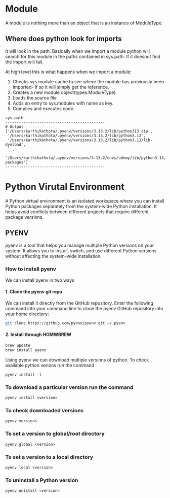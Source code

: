 # Module

A module is nothing more than an object that is an instance of ModuleType.

## Where does python look for imports

It will look in the path. Basically when we import a module python will search for this module in the paths contained in sys.path. If it doesnot find
the import will fail.

At high level this is what happens when we import a module:

1. Checks sys.module cache to see where the module has previously been imported- if so it will simply get the reference.
2. Creates a new module object(types.ModuleType)
3. Loads the source file
4. Adds an entry to sys.modules with name as key.
5. Complies and executes code.

```
sys.path
--------------------------------------------
# Output
['/Users/karthikathota/.pyenv/versions/3.13.2/lib/python313.zip',
 '/Users/karthikathota/.pyenv/versions/3.13.2/lib/python3.13',
 '/Users/karthikathota/.pyenv/versions/3.13.2/lib/python3.13/lib-dynload',
 '',
 '/Users/karthikathota/.pyenv/versions/3.13.2/envs/udemy/lib/python3.13/site-packages']
--------------------------------------------

```

# Python Virutal Environment

A Python virtual environment is an isolated workspace where you can install Python packages separately from the system-wide Python installation. It helps avoid conflicts between different projects that require different package versions.

## PYENV

pyenv is a tool that helps you manage multiple Python versions on your system. It allows you to install, switch, and use different Python versions without affecting the system-wide installation.

### How to install pyenv

We can install pyenv in two ways

#### 1. Clone the pyenv git repo

We can install it directly from the GitHub repository. Enter the following command into your command line to clone the pyenv GitHub repository into your home directory:

```bash
git clone https://github.com/pyenv/pyenv.git ~/.pyenv
```

#### 2. Install through HOMWBREW

```bash
brew update
brew install pyenv
```

Using pyenv we can download multiple versions of python. To check available python verions run the command

```
pyenv install -l
```

### To download a particular version run the command

```
pyenv install <version>
```

### To check downloaded versions

```
pyenv versions
```

### To set a version to global/root directory

```
pyenv global <version>
```

### To set a version to a local directory

```
pyenv local <version>
```

### To uninstall a Python version

```
pyenv unistall <version>
```
